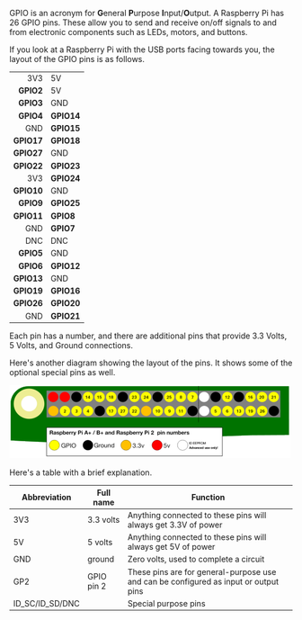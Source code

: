 GPIO is an acronym for **G**eneral **P**urpose **I**nput/**O**utput. A Raspberry Pi has 26 GPIO pins. These allow you to send and receive on/off signals to and from electronic components such as LEDs, motors, and buttons.

If you look at a Raspberry Pi with the USB ports facing towards you, the layout of the GPIO pins is as follows.

|            |            |
| ----------:|:---------- |
|        3V3 | 5V         |
|  **GPIO2** | 5V         |
|  **GPIO3** | GND        |
|  **GPIO4** | **GPIO14** |
|        GND | **GPIO15** |
| **GPIO17** | **GPIO18** |
| **GPIO27** | GND        |
| **GPIO22** | **GPIO23** |
|        3V3 | **GPIO24** |
| **GPIO10** | GND        |
|  **GPIO9** | **GPIO25** |
| **GPIO11** | **GPIO8**  |
|        GND | **GPIO7**  |
|        DNC | DNC        |
|  **GPIO5** | GND        |
|  **GPIO6** | **GPIO12** |
| **GPIO13** | GND        |
| **GPIO19** | **GPIO16** |
| **GPIO26** | **GPIO20** |
|        GND | **GPIO21** |

Each pin has a number, and there are additional pins that provide 3.3 Volts, 5 Volts, and Ground connections.

Here's another diagram showing the layout of the pins. It shows some of the optional special pins as well.

![pinout](images/pinout.png)

Here's a table with a brief explanation.

| Abbreviation      | Full name  | Function                                                                             |
| ----------------- | ---------- | ------------------------------------------------------------------------------------ |
| 3V3               | 3.3 volts  | Anything connected to these pins will always get 3.3V of power                       |
| 5V                | 5 volts    | Anything connected to these pins will always get 5V of power                         |
| GND               | ground     | Zero volts, used to complete a circuit                                               |
| GP2               | GPIO pin 2 | These pins are for general-purpose use and can be configured as input or output pins |
| ID_SC/ID_SD/DNC |            | Special purpose pins                                                                 |
